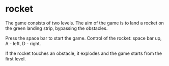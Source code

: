 # rocket
The game consists of two levels. The aim of the game is to land a rocket on the green landing strip, bypassing the obstacles.

Press the space bar to start the game. Control of the rocket: space bar up, A - left, D - right.

If the rocket touches an obstacle, it explodes and the game starts from the first level.

